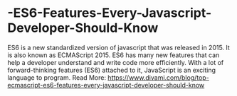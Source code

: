 # -ES6-Features-Every-Javascript-Developer-Should-Know
ES6 is a new standardized version of javascript that was released in 2015. It is also known as ECMAScript 2015. ES6 has many new features that can help a developer understand and write code more efficiently. With a lot of forward-thinking features (ES6) attached to it, JavaScript is an exciting language to program.
Read More: https://www.divami.com/blog/top-ecmascript-es6-features-every-javascript-developer-should-know
